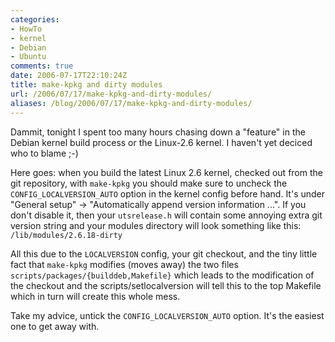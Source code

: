 ```yaml
---
categories:
- HowTo
- kernel
- Debian
- Ubuntu
comments: true
date: 2006-07-17T22:10:24Z
title: make-kpkg and dirty modules
url: /2006/07/17/make-kpkg-and-dirty-modules/
aliases: /blog/2006/07/17/make-kpkg-and-dirty-modules/
---
```


Dammit, tonight I spent too many hours chasing down a "feature" in the
Debian kernel build process or the Linux-2.6 kernel.  I haven't yet
deciced who to blame ;-)

Here goes: when you build the latest Linux 2.6 kernel, checked out from
the git repository, with `make-kpkg` you should make sure to uncheck the
`CONFIG_LOCALVERSION_AUTO` option in the kernel config before hand.
It's under "General setup" &rarr; "Automatically append version
information ...".  If you don't disable it, then your `utsrelease.h`
will contain some annoying extra git version string and your modules
directory will look something like this: `/lib/modules/2.6.18-dirty`

All this due to the `LOCALVERSION` config, your git checkout, and the
tiny little fact that `make-kpkg` modifies (moves away) the two files
`scripts/packages/{builddeb,Makefile}` which leads to the modification
of the checkout and the scripts/setlocalversion will tell this to the
top Makefile which in turn will create this whole mess.

Take my advice, untick the `CONFIG_LOCALVERSION_AUTO` option.  It's the
easiest one to get away with.
